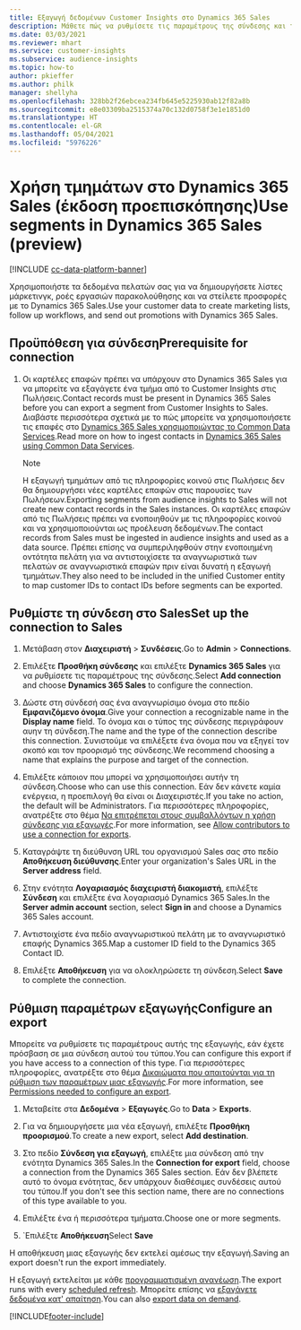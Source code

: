```yaml
---
title: Εξαγωγή δεδομένων Customer Insights στο Dynamics 365 Sales
description: Μάθετε πώς να ρυθμίσετε τις παραμέτρους της σύνδεσης και της εξαγωγής στο Dynamics 365 Sales.
ms.date: 03/03/2021
ms.reviewer: mhart
ms.service: customer-insights
ms.subservice: audience-insights
ms.topic: how-to
author: pkieffer
ms.author: philk
manager: shellyha
ms.openlocfilehash: 328bb2f26ebcea234fb645e5225930ab12f82a8b
ms.sourcegitcommit: e8e03309ba2515374a70c132d0758f3e1e1851d0
ms.translationtype: HT
ms.contentlocale: el-GR
ms.lasthandoff: 05/04/2021
ms.locfileid: "5976226"
---
```

# <a name="use-segments-in-dynamics-365-sales-preview"></a><span data-ttu-id="9809f-103">Χρήση τμημάτων στο Dynamics 365 Sales (έκδοση προεπισκόπησης)</span><span class="sxs-lookup"><span data-stu-id="9809f-103">Use segments in Dynamics 365 Sales (preview)</span></span>

[!INCLUDE [cc-data-platform-banner](../includes/cc-data-platform-banner.md)]

<span data-ttu-id="9809f-104">Χρησιμοποιήστε τα δεδομένα πελατών σας για να δημιουργήσετε λίστες μάρκετινγκ, ροές εργασιών παρακολούθησης και να στείλετε προσφορές με το Dynamics 365 Sales.</span><span class="sxs-lookup"><span data-stu-id="9809f-104">Use your customer data to create marketing lists, follow up workflows, and send out promotions with Dynamics 365 Sales.</span></span>

## <a name="prerequisite-for-connection"></a><span data-ttu-id="9809f-105">Προϋπόθεση για σύνδεση</span><span class="sxs-lookup"><span data-stu-id="9809f-105">Prerequisite for connection</span></span>

1. <span data-ttu-id="9809f-106">Οι καρτέλες επαφών πρέπει να υπάρχουν στο Dynamics 365 Sales για να μπορείτε να εξαγάγετε ένα τμήμα από το Customer Insights στις Πωλήσεις.</span><span class="sxs-lookup"><span data-stu-id="9809f-106">Contact records must be present in Dynamics 365 Sales before you can export a segment from Customer Insights to Sales.</span></span> <span data-ttu-id="9809f-107">Διαβάστε περισσότερα σχετικά με το πώς μπορείτε να χρησιμοποιήσετε τις επαφές στο [Dynamics 365 Sales χρησιμοποιώντας το Common Data Services](connect-power-query.md).</span><span class="sxs-lookup"><span data-stu-id="9809f-107">Read more on how to ingest contacts in [Dynamics 365 Sales using Common Data Services](connect-power-query.md).</span></span>

   > [!NOTE]
   > <span data-ttu-id="9809f-108">Η εξαγωγή τμημάτων από τις πληροφορίες κοινού στις Πωλήσεις δεν θα δημιουργήσει νέες καρτέλες επαφών στις παρουσίες των Πωλήσεων.</span><span class="sxs-lookup"><span data-stu-id="9809f-108">Exporting segments from audience insights to Sales will not create new contact records in the Sales instances.</span></span> <span data-ttu-id="9809f-109">Οι καρτέλες επαφών από τις Πωλήσεις πρέπει να ενοποιηθούν με τις πληροφορίες κοινού και να χρησιμοποιούνται ως προέλευση δεδομένων.</span><span class="sxs-lookup"><span data-stu-id="9809f-109">The contact records from Sales must be ingested in audience insights and used as a data source.</span></span> <span data-ttu-id="9809f-110">Πρέπει επίσης να συμπεριληφθούν στην ενοποιημένη οντότητα πελάτη για να αντιστοιχίσετε τα αναγνωριστικά των πελατών σε αναγνωριστικά επαφών πριν είναι δυνατή η εξαγωγή τμημάτων.</span><span class="sxs-lookup"><span data-stu-id="9809f-110">They also need to be included in the unified Customer entity to map customer IDs to contact IDs before segments can be exported.</span></span>

## <a name="set-up-the-connection-to-sales"></a><span data-ttu-id="9809f-111">Ρυθμίστε τη σύνδεση στο Sales</span><span class="sxs-lookup"><span data-stu-id="9809f-111">Set up the connection to Sales</span></span>

1. <span data-ttu-id="9809f-112">Μετάβαση στον **Διαχειριστή** > **Συνδέσεις**.</span><span class="sxs-lookup"><span data-stu-id="9809f-112">Go to **Admin** > **Connections**.</span></span>

1. <span data-ttu-id="9809f-113">Επιλέξτε **Προσθήκη σύνδεσης** και επιλέξτε **Dynamics 365 Sales** για να ρυθμίσετε τις παραμέτρους της σύνδεσης.</span><span class="sxs-lookup"><span data-stu-id="9809f-113">Select **Add connection** and choose **Dynamics 365 Sales** to configure the connection.</span></span>

1. <span data-ttu-id="9809f-114">Δώστε στη σύνδεσή σας ένα αναγνωρίσιμο όνομα στο πεδίο **Εμφανιζόμενο όνομα**.</span><span class="sxs-lookup"><span data-stu-id="9809f-114">Give your connection a recognizable name in the **Display name** field.</span></span> <span data-ttu-id="9809f-115">Το όνομα και ο τύπος της σύνδεσης περιγράφουν αυην τη σύνδεση.</span><span class="sxs-lookup"><span data-stu-id="9809f-115">The name and the type of the connection describe this connection.</span></span> <span data-ttu-id="9809f-116">Συνιστούμε να επιλέξετε ένα όνομα που να εξηγεί τον σκοπό και τον προορισμό της σύνδεσης.</span><span class="sxs-lookup"><span data-stu-id="9809f-116">We recommend choosing a name that explains the purpose and target of the connection.</span></span>

1. <span data-ttu-id="9809f-117">Επιλέξτε κάποιον που μπορεί να χρησιμοποιήσει αυτήν τη σύνδεση.</span><span class="sxs-lookup"><span data-stu-id="9809f-117">Choose who can use this connection.</span></span> <span data-ttu-id="9809f-118">Εάν δεν κάνετε καμία ενέργεια, η προεπιλογή θα είναι οι Διαχειριστές.</span><span class="sxs-lookup"><span data-stu-id="9809f-118">If you take no action, the default will be Administrators.</span></span> <span data-ttu-id="9809f-119">Για περισσότερες πληροφορίες, ανατρέξτε στο θέμα [Να επιτρέπεται στους συμβαλλόντων η χρήση σύνδεσης για εξαγωγές](connections.md#allow-contributors-to-use-a-connection-for-exports).</span><span class="sxs-lookup"><span data-stu-id="9809f-119">For more information, see [Allow contributors to use a connection for exports](connections.md#allow-contributors-to-use-a-connection-for-exports).</span></span>

1. <span data-ttu-id="9809f-120">Καταγράψτε τη διεύθυνση URL του οργανισμού Sales σας στο πεδίο **Αποθήκευση διεύθυνσης**.</span><span class="sxs-lookup"><span data-stu-id="9809f-120">Enter your organization's Sales URL in the **Server address** field.</span></span>

1. <span data-ttu-id="9809f-121">Στην ενότητα **Λογαριασμός διαχειριστή διακομιστή**, επιλέξτε **Σύνδεση** και επιλέξτε ένα λογαριασμό Dynamics 365 Sales.</span><span class="sxs-lookup"><span data-stu-id="9809f-121">In the **Server admin account** section, select **Sign in** and choose a Dynamics 365 Sales account.</span></span>

1. <span data-ttu-id="9809f-122">Αντιστοιχίστε ένα πεδίο αναγνωριστικού πελάτη με το αναγνωριστικό επαφής Dynamics 365.</span><span class="sxs-lookup"><span data-stu-id="9809f-122">Map a customer ID field to the Dynamics 365 Contact ID.</span></span>

1. <span data-ttu-id="9809f-123">Επιλέξτε **Αποθήκευση** για να ολοκληρώσετε τη σύνδεση.</span><span class="sxs-lookup"><span data-stu-id="9809f-123">Select **Save** to complete the connection.</span></span> 

## <a name="configure-an-export"></a><span data-ttu-id="9809f-124">Ρύθμιση παραμέτρων εξαγωγής</span><span class="sxs-lookup"><span data-stu-id="9809f-124">Configure an export</span></span>

<span data-ttu-id="9809f-125">Μπορείτε να ρυθμίσετε τις παραμέτρους αυτής της εξαγωγής, εάν έχετε πρόσβαση σε μια σύνδεση αυτού του τύπου.</span><span class="sxs-lookup"><span data-stu-id="9809f-125">You can configure this export if you have access to a connection of this type.</span></span> <span data-ttu-id="9809f-126">Για περισσότερες πληροφορίες, ανατρέξτε στο θέμα [Δικαιώματα που απαιτούνται για τη ρύθμιση των παραμέτρων μιας εξαγωγής](export-destinations.md#set-up-a-new-export).</span><span class="sxs-lookup"><span data-stu-id="9809f-126">For more information, see [Permissions needed to configure an export](export-destinations.md#set-up-a-new-export).</span></span>

1. <span data-ttu-id="9809f-127">Μεταβείτε στα **Δεδομένα** > **Εξαγωγές**.</span><span class="sxs-lookup"><span data-stu-id="9809f-127">Go to **Data** > **Exports**.</span></span>

1. <span data-ttu-id="9809f-128">Για να δημιουργήσετε μια νέα εξαγωγή, επιλέξτε **Προσθήκη προορισμού**.</span><span class="sxs-lookup"><span data-stu-id="9809f-128">To create a new export, select **Add destination**.</span></span>

1. <span data-ttu-id="9809f-129">Στο πεδίο **Σύνδεση για εξαγωγή**, επιλέξτε μια σύνδεση από την ενότητα Dynamics 365 Sales.</span><span class="sxs-lookup"><span data-stu-id="9809f-129">In the **Connection for export** field, choose a connection from the Dynamics 365 Sales section.</span></span> <span data-ttu-id="9809f-130">Εάν δεν βλέπετε αυτό το όνομα ενότητας, δεν υπάρχουν διαθέσιμες συνδέσεις αυτού του τύπου.</span><span class="sxs-lookup"><span data-stu-id="9809f-130">If you don't see this section name, there are no connections of this type available to you.</span></span>

1. <span data-ttu-id="9809f-131">Επιλέξτε ένα ή περισσότερα τμήματα.</span><span class="sxs-lookup"><span data-stu-id="9809f-131">Choose one or more segments.</span></span>

1. <span data-ttu-id="9809f-132">\`Επιλέξτε **Αποθήκευση**</span><span class="sxs-lookup"><span data-stu-id="9809f-132">Select **Save**</span></span>

<span data-ttu-id="9809f-133">Η αποθήκευση μιας εξαγωγής δεν εκτελεί αμέσως την εξαγωγή.</span><span class="sxs-lookup"><span data-stu-id="9809f-133">Saving an export doesn't run the export immediately.</span></span>

<span data-ttu-id="9809f-134">Η εξαγωγή εκτελείται με κάθε [προγραμματισμένη ανανέωση](system.md#schedule-tab).</span><span class="sxs-lookup"><span data-stu-id="9809f-134">The export runs with every [scheduled refresh](system.md#schedule-tab).</span></span> <span data-ttu-id="9809f-135">Μπορείτε επίσης να [εξαγάγετε δεδομένα κατ' απαίτηση](export-destinations.md#run-exports-on-demand).</span><span class="sxs-lookup"><span data-stu-id="9809f-135">You can also [export data on demand](export-destinations.md#run-exports-on-demand).</span></span> 

[!INCLUDE[footer-include](../includes/footer-banner.md)]
